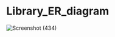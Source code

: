 # Library_ER_diagram


![Screenshot (434)](https://github.com/hosseinhj1380/Library_ER/assets/113828873/f3d7a232-180b-4dd3-bf3c-810b04c2817c)
